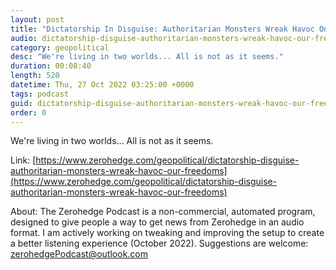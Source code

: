 ```yaml
---
layout: post
title: "Dictatorship In Disguise: Authoritarian Monsters Wreak Havoc On Our Freedoms"
audio: dictatorship-disguise-authoritarian-monsters-wreak-havoc-our-freedoms-0
category: geopolitical
desc: "We're living in two worlds... All is not as it seems."
duration: 00:08:40
length: 520
datetime: Thu, 27 Oct 2022 03:25:00 +0000
tags: podcast
guid: dictatorship-disguise-authoritarian-monsters-wreak-havoc-our-freedoms-0
order: 0
---
```

We're living in two worlds... All is not as it seems.

Link: [https://www.zerohedge.com/geopolitical/dictatorship-disguise-authoritarian-monsters-wreak-havoc-our-freedoms](https://www.zerohedge.com/geopolitical/dictatorship-disguise-authoritarian-monsters-wreak-havoc-our-freedoms)

About: The Zerohedge Podcast is a non-commercial, automated program, designed to give people a way to get news from Zerohedge in an audio format.  I am actively working on tweaking and improving the setup to create a better listening experience (October 2022).  Suggestions are welcome: [zerohedgePodcast@outlook.com](mailto:zerohedgePodcast@outlook.com)